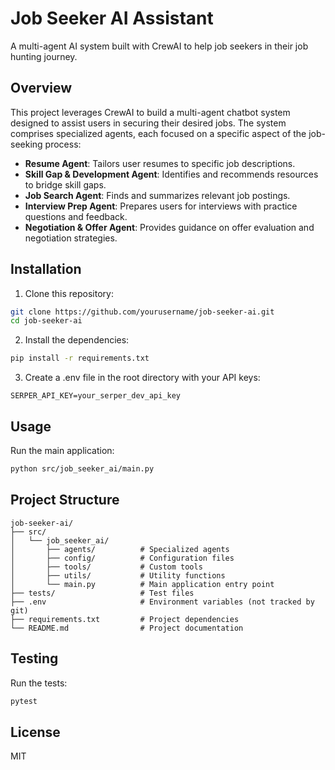 # Job Seeker AI Assistant

A multi-agent AI system built with CrewAI to help job seekers in their job hunting journey.

## Overview

This project leverages CrewAI to build a multi-agent chatbot system designed to assist users in securing their desired jobs. The system comprises specialized agents, each focused on a specific aspect of the job-seeking process:

- **Resume Agent**: Tailors user resumes to specific job descriptions.
- **Skill Gap & Development Agent**: Identifies and recommends resources to bridge skill gaps.
- **Job Search Agent**: Finds and summarizes relevant job postings.
- **Interview Prep Agent**: Prepares users for interviews with practice questions and feedback.
- **Negotiation & Offer Agent**: Provides guidance on offer evaluation and negotiation strategies.

## Installation

1. Clone this repository:
```bash
git clone https://github.com/yourusername/job-seeker-ai.git
cd job-seeker-ai
```

2. Install the dependencies:
```bash
pip install -r requirements.txt
```

3. Create a .env file in the root directory with your API keys:
```
SERPER_API_KEY=your_serper_dev_api_key
```

## Usage

Run the main application:
```bash
python src/job_seeker_ai/main.py
```

## Project Structure

```
job-seeker-ai/
├── src/
│   └── job_seeker_ai/
│       ├── agents/          # Specialized agents
│       ├── config/          # Configuration files
│       ├── tools/           # Custom tools
│       ├── utils/           # Utility functions
│       └── main.py          # Main application entry point
├── tests/                   # Test files
├── .env                     # Environment variables (not tracked by git)
├── requirements.txt         # Project dependencies
└── README.md                # Project documentation
```

## Testing

Run the tests:
```bash
pytest
```

## License

MIT 